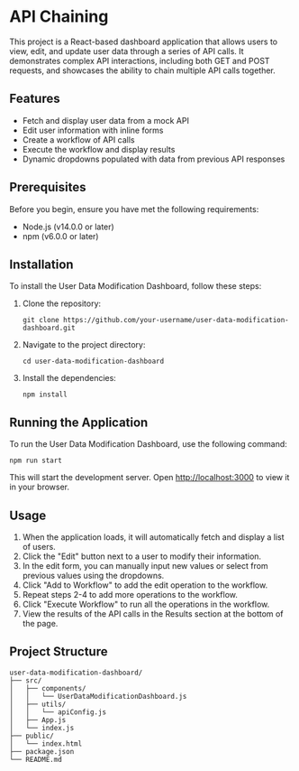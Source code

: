 # API Chaining

This project is a React-based dashboard application that allows users to view, edit, and update user data through a series of API calls. It demonstrates complex API interactions, including both GET and POST requests, and showcases the ability to chain multiple API calls together.

## Features

- Fetch and display user data from a mock API
- Edit user information with inline forms
- Create a workflow of API calls
- Execute the workflow and display results
- Dynamic dropdowns populated with data from previous API responses

## Prerequisites

Before you begin, ensure you have met the following requirements:

- Node.js (v14.0.0 or later)
- npm (v6.0.0 or later)

## Installation

To install the User Data Modification Dashboard, follow these steps:

1. Clone the repository:
   ```
   git clone https://github.com/your-username/user-data-modification-dashboard.git
   ```

2. Navigate to the project directory:
   ```
   cd user-data-modification-dashboard
   ```

3. Install the dependencies:
   ```
   npm install
   ```
## Running the Application

To run the User Data Modification Dashboard, use the following command:

```
npm run start
```

This will start the development server. Open [http://localhost:3000](http://localhost:3000) to view it in your browser.

## Usage

1. When the application loads, it will automatically fetch and display a list of users.
2. Click the "Edit" button next to a user to modify their information.
3. In the edit form, you can manually input new values or select from previous values using the dropdowns.
4. Click "Add to Workflow" to add the edit operation to the workflow.
5. Repeat steps 2-4 to add more operations to the workflow.
6. Click "Execute Workflow" to run all the operations in the workflow.
7. View the results of the API calls in the Results section at the bottom of the page.

## Project Structure

```
user-data-modification-dashboard/
├── src/
│   ├── components/
│   │   └── UserDataModificationDashboard.js
│   ├── utils/
│   │   └── apiConfig.js
│   ├── App.js
│   └── index.js
├── public/
│   └── index.html
├── package.json
└── README.md
```


